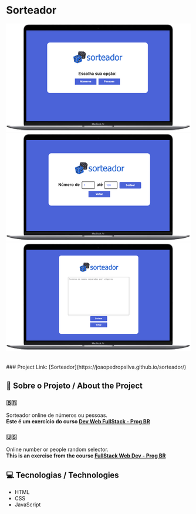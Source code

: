# Sorteador

![Sorteador](./github/mac-landing-page.png)
![Sorteador-Numbers](./github/mac-numbers.png)
![Sorteador-People](./github/mac-people.png)

<br>
### Project Link: [Sorteador](https://joaopedropsilva.github.io/sorteador/)

## 📖 Sobre o Projeto / About the Project

### :brazil:
Sorteador online de números ou pessoas.
<br>
**Este é um exercício do curso [Dev Web FullStack - Prog BR](https://programadorbr.com)**

### :us:
Online number or people random selector.
<br>
**This is an exercise from the course [FullStack Web Dev - Prog BR](https://programadorbr.com)**

## 💻 Tecnologias / Technologies
* HTML
* CSS
* JavaScript
